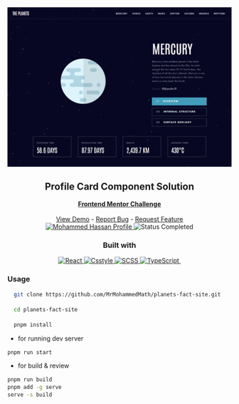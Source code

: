<div align="center">
    <img src='./screenshots/desktop.jpeg'>
    <h2><strong>Profile Card Component Solution</strong></h2>
    <a href="https://www.frontendmentor.io/challenges/planets-fact-site-gazqN8w_f"><strong>Frontend Mentor Challenge</strong></a>
    <br/>
    <br/>
    <a href="https://profile-card-component-mh.netlify.app/" target="_blank">View Demo</a>
    -
    <a href="https://github.com/MrMohammedMath/planets-fact-site/issues" target="_blank">Report Bug</a>
    -
    <a href="https://github.com/MrMohammedMath/planets-fact-site/issues" target="_blank">Request Feature</a>
    <br/>
    <!-- Profile -->
    <a href="https://www.frontendmentor.io/profile/MrMohammedMath">
        <img src="https://img.shields.io/badge/Profile-Mohammed%20Hassan-blue?style=for-the-badge" alt="Mohammed Hassan Profile">
    </a>
    <!-- Status -->
        <img src="https://img.shields.io/badge/Status-Completed-brightgreen?style=for-the-badge" alt="Status Completed">
    <br/>
    <h3><strong>Built with</strong></h3>
    <a href="https://react.dev/" target="_blank">
        <img src="https://img.shields.io/badge/React-61dafb?style=for-the-badge&logo=react&logoColor=black" alt="React"/>
    </a>
    <a href="https://www.csstyle.io/" target="_blank">
        <img src="https://img.shields.io/badge/Csstyle-blue?style=for-the-badge" alt="Csstyle"/> 
    </a>
    <a href="https://sass-lang.com/documentation/" target="_blank">
        <img src="https://img.shields.io/badge/SCSS-cd6799?style=for-the-badge&logo=sass&logoColor=white" alt="SCSS"/>
    </a>
    <a href="https://www.typescriptlang.org/" target="_blank">
        <img src="https://img.shields.io/badge/typescript-007acc?style=for-the-badge&logo=typescript&logoColor=white" alt="TypeScript"/>
    </a>
    <a href="https://pnpm.io/" target="_blank">
        <img src="https://img.shields.io/badge/pnpm-F69220?style=for-the-badge&logo=pnpm&logoColor=white" alt="">
    </a>
</div>


### **Usage**

```bash
  git clone https://github.com/MrMohammedMath/planets-fact-site.git

  cd planets-fact-site

  pnpm install
```

- for running dev server

```bash
pnpm run start
```

- for build & review

```bash
pnpm run build
pnpm add -g serve
serve -s build
```



